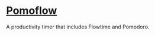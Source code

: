 # [Pomoflow](https://pomoflowtime.netlify.app/)

A productivity timer that includes Flowtime and Pomodoro.
